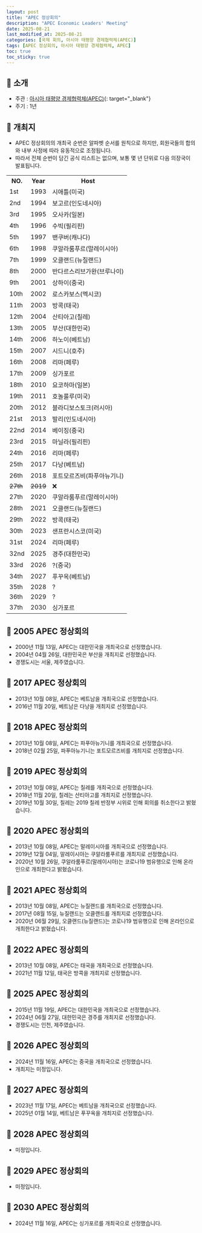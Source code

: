 ```yaml
---
layout: post
title: "APEC 정상회의"
description: "APEC Economic Leaders' Meeting"
date: 2025-08-21
last_modified_at: 2025-08-21
categories: [국제 회의, 아시아 태평양 경제협력체(APEC)]
tags: [APEC 정상회의, 아시아 태평양 경제협력체, APEC]
toc: true
toc_sticky: true
---
```

## 📜 소개
* 주관 : [아시아 태평양 경제협력체(APEC)](https://www.apec.org/){: target="_blank"}
* 주기 : 1년

## 📜 개최지
* APEC 정상회의의 개최국 순번은 알파벳 순서를 원칙으로 하지만, 회원국들의 합의와 내부 사정에 따라 유동적으로 조정됩니다.
* 따라서 전체 순번이 담긴 공식 리스트는 없으며, 보통 몇 년 단위로 다음 의장국이 발표됩니다.

<html>

<head>
    <meta charset="UTF-8">
</head>

<body>
    <table>
        <tr class="header-row">
            <th class="col-no">NO.</th>
            <th class="col-year">Year</th>
            <th class="col-host">Host</th>
        </tr>
        <tr>
            <td>1st</td>
            <td>1993</td>
            <td>시애틀(미국)</td>
        </tr>
        <tr>
            <td>2nd</td>
            <td>1994</td>
            <td>보고르(인도네시아)</td>
        </tr>
        <tr>
            <td>3rd</td>
            <td>1995</td>
            <td>오사카(일본)</td>
        </tr>
        <tr>
            <td>4th</td>
            <td>1996</td>
            <td>수빅(필리핀)</td>
        </tr>
        <tr>
            <td>5th</td>
            <td>1997</td>
            <td>밴쿠버(캐나다)</td>
        </tr>
        <tr>
            <td>6th</td>
            <td>1998</td>
            <td>쿠알라룸푸르(말레이시아)</td>
        </tr>
        <tr>
            <td>7th</td>
            <td>1999</td>
            <td>오클랜드(뉴질랜드)</td>
        </tr>
        <tr>
            <td>8th</td>
            <td>2000</td>
            <td>반다르스리브가완(브루나이)</td>
        </tr>
        <tr>
            <td>9th</td>
            <td>2001</td>
            <td>상하이(중국)</td>
        </tr>
        <tr>
            <td>10th</td>
            <td>2002</td>
            <td>로스카보스(멕시코)</td>
        </tr>
        <tr>
            <td>11th</td>
            <td>2003</td>
            <td>방콕(태국)</td>
        </tr>
        <tr>
            <td>12th</td>
            <td>2004</td>
            <td>산티아고(칠레)</td>
        </tr>
        <tr class="korea-host-bg">
            <td><span class="korea-host">13th</span></td>
            <td><span class="korea-host">2005</span></td>
            <td><span class="korea-host">부산(대한민국)</span></td>
        </tr>
        <tr>
            <td>14th</td>
            <td>2006</td>
            <td>하노이(베트남)</td>
        </tr>
        <tr>
            <td>15th</td>
            <td>2007</td>
            <td>시드니(호주)</td>
        </tr>
        <tr>
            <td>16th</td>
            <td>2008</td>
            <td>리마(페루)</td>
        </tr>
        <tr>
            <td>17th</td>
            <td>2009</td>
            <td>싱가포르</td>
        </tr>
        <tr>
            <td>18th</td>
            <td>2010</td>
            <td>요코하마(일본)</td>
        </tr>
        <tr>
            <td>19th</td>
            <td>2011</td>
            <td>호놀룰루(미국)</td>
        </tr>
        <tr>
            <td>20th</td>
            <td>2012</td>
            <td>블라디보스토크(러시아)</td>
        </tr>
        <tr>
            <td>21st</td>
            <td>2013</td>
            <td>발리(인도네시아)</td>
        </tr>
        <tr>
            <td>22nd</td>
            <td>2014</td>
            <td>베이징(중국)</td>
        </tr>
        <tr>
            <td>23rd</td>
            <td>2015</td>
            <td>마닐라(필리핀)</td>
        </tr>
        <tr>
            <td>24th</td>
            <td>2016</td>
            <td>리마(페루)</td>
        </tr>
        <tr>
            <td>25th</td>
            <td>2017</td>
            <td>다낭(베트남)</td>
        </tr>
        <tr>
            <td>26th</td>
            <td>2018</td>
            <td>포트모르즈비(파푸아뉴기니)</td>
        </tr>
        <tr>
            <td><del>27th</del></td>
            <td><del>2019</del></td>
            <td>❌</td>
        </tr>
        <tr>
            <td>27th</td>
            <td>2020</td>
            <td>쿠알라룸푸르(말레이시아)</td>
        </tr>
        <tr>
            <td>28th</td>
            <td>2021</td>
            <td>오클랜드(뉴질랜드)</td>
        </tr>
        <tr>
            <td>29th</td>
            <td>2022</td>
            <td>방콕(태국)</td>
        </tr>
        <tr>
            <td>30th</td>
            <td>2023</td>
            <td>샌프란시스코(미국)</td>
        </tr>
        <tr>
            <td>31st</td>
            <td>2024</td>
            <td>리마(페루)</td>
        </tr>
        <tr class="korea-host-bg">
            <td><span class="korea-host">32nd</span></td>
            <td><span class="korea-host">2025</span></td>
            <td><span class="korea-host">경주(대한민국)</span></td>
        </tr>
        <tr>
            <td>33rd</td>
            <td>2026</td>
            <td>?(중국)</td>
        </tr>
        <tr>
            <td>34th</td>
            <td>2027</td>
            <td>푸꾸옥(베트남)</td>
        </tr>
        <tr>
            <td>35th</td>
            <td>2028</td>
            <td>?</td>
        </tr>
        <tr>
            <td>36th</td>
            <td>2029</td>
            <td>?</td>
        </tr>
        <tr>
            <td>37th</td>
            <td>2030</td>
            <td>싱가포르</td>
        </tr>
    </table>
</body>

</html>

## 📜 2005 APEC 정상회의
* 2000년 11월 13일, APEC는 <span class="korea-host">대한민국</span>을 개최국으로 선정했습니다.
* 2004년 04월 26일, <span class="korea-host">대한민국</span>은 <span class="korea-host">부산</span>을 개최지로 선정했습니다.
* 경쟁도시는 서울, 제주였습니다.

## 📜 2017 APEC 정상회의
* 2013년 10월 08일, APEC는 <span class="foreign-host">베트남</span>을 개최국으로 선정했습니다.
* 2016년 11월 20일, <span class="foreign-host">베트남</span>은 <span class="foreign-host">다낭</span>을 개최지로 선정했습니다.

## 📜 2018 APEC 정상회의
* 2013년 10월 08일, APEC는 <span class="foreign-host">파푸아뉴기니</span>를 개최국으로 선정했습니다.
* 2018년 02월 25일, <span class="foreign-host">파푸아뉴기니</span>는 <span class="foreign-host">포트모르즈비</span>를 개최지로 선정했습니다.

## 📜 2019 APEC 정상회의
* 2013년 10월 08일, APEC는 칠레를 개최국으로 선정했습니다.
* 2018년 11월 20일, 칠레는 <span class="foreign-host">산티아고</span>를 개최지로 선정했습니다.
* 2019년 10월 30일, 칠레는 2019 칠레 반정부 시위로 인해 회의를 취소한다고 밝혔습니다.

## 📜 2020 APEC 정상회의
* 2013년 10월 08일, APEC는 <span class="foreign-host">말레이시아</span>를 개최국으로 선정했습니다.
* 2019년 12월 04일, <span class="foreign-host">말레이시아</span>는 <span class="foreign-host">쿠알라룸푸르</span>를 개최지로 선정했습니다.
* 2020년 10월 26일, 쿠알라룸푸르(말레이시아)는 코로나19 범유행으로 인해 온라인으로 개최한다고 밝혔습니다.

## 📜 2021 APEC 정상회의
* 2013년 10월 08일, APEC는 <span class="foreign-host">뉴질랜드</span>를 개최국으로 선정했습니다.
* 2017년 08월 15일, <span class="foreign-host">뉴질랜드</span>는 <span class="foreign-host">오클랜드</span>를 개최지로 선정했습니다.
* 2020년 06월 29일, <span class="foreign-host">오클랜드(뉴질랜드)</span>는 코로나19 범유행으로 인해 온라인으로 개최한다고 밝혔습니다.

## 📜 2022 APEC 정상회의
* 2013년 10월 08일, APEC는 <span class="foreign-host">태국</span>을 개최국으로 선정했습니다.
* 2021년 11월 12일, <span class="foreign-host">태국</span>은 <span class="foreign-host">방콕</span>을 개최지로 선정했습니다.

## 📜 2025 APEC 정상회의
* 2015년 11월 19일, APEC는 <span class="korea-host">대한민국</span>을 개최국으로 선정했습니다.
* 2024년 06월 27일, <span class="korea-host">대한민국</span>은 <span class="korea-host">경주</span>를 개최지로 선정했습니다.
* 경쟁도시는 인천, 제주였습니다.

## 📜 2026 APEC 정상회의
* 2024년 11월 16일, APEC는 <span class="foreign-host">중국</span>을 개최국으로 선정했습니다.
* 개최지는 미정입니다.

## 📜 2027 APEC 정상회의
* 2023년 11월 17일, APEC는 <span class="foreign-host">베트남</span>을 개최국으로 선정했습니다.
* 2025년 01월 14일, <span class="foreign-host">베트남</span>은 <span class="foreign-host">푸꾸옥</span>을 개최지로 선정했습니다.

## 📜 2028 APEC 정상회의
* 미정입니다.

## 📜 2029 APEC 정상회의
* 미정입니다.

## 📜 2030 APEC 정상회의
* 2024년 11월 16일, APEC는 <span class="foreign-host">싱가포르</span>를 개최국으로 선정했습니다.
